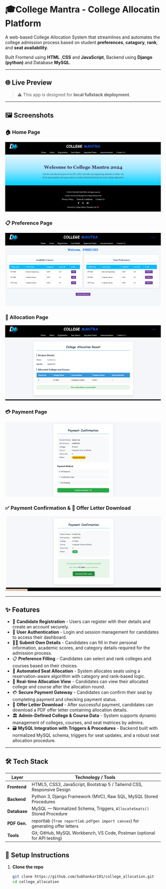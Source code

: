 # 🎓College Mantra - College Allocatin Platform

A web-based College Allocation System that streamlines and automates the college admission process based on student **preferences**, **catagory**, **rank**, and **seat availability**.

Built Frontend using **HTML** ,**CSS** and **JavaScript**, Backend using **Django (python)** and Database **MySQL**.

---

## 🌐 Live Preview

> ⚠️ This app is designed for **local fullstack deployment**.

---

## 🖼️ Screenshots

### 🏠 Home Page  
![Home page](screenshots/Screenshot_1.png)

### 📋 Preference Page  
![Preference page](screenshots/Screenshot_2.png)

### 🎯 Allocation Page  
![Allocation page](screenshots/Screenshot_3.png)

### 💳 Payment Page  
![Payment page](screenshots/Screenshot_4.png)

### ✅ Payment Confirmation & 📄 Offer Letter Download  
![Payment Confirm and download Offer Letter page](screenshots/Screenshot_5.png)

---

## ✨ Features

- 📝 **Candidate Registration** - Users can register with their details and create an account securely.
- 🔐 **User Authentication** - Login and session management for candidates to access their dashboard.
- 🧑‍💼 **Submit Own Details** - Candidates can fill in their personal information, academic scores, and category details required for the admission process.
- 📋 **Preference Filling** - Candidates can select and rank colleges and courses based on their choices.
- 🧮 **Automated Seat Allocation** - System allocates seats using a reservation-aware algorithm with category and rank-based logic.
- 🎯 **Real-time Allocation View** - Candidates can view their allocated college and course after the allocation round.
- 💳 **Secure Payment Gateway** - Candidates can confirm their seat by completing payment and checking payment status.
- 📄 **Offer Letter Download** - After successful payment, candidates can download a PDF offer letter containing allocation details.
- 🏛️ **Admin-Defined College & Course Data** - System supports dynamic management of colleges, courses, and seat matrices by admins.
- 🗃️ **MySQL Integration with Triggers & Procedures** - Backend built with normalized MySQL schema, triggers for seat updates, and a robust seat allocation procedure.

---

## 🛠️ Tech Stack

| Layer        | Technology / Tools                                                                 |
|--------------|-------------------------------------------------------------------------------------|
| **Frontend** | HTML5, CSS3, JavaScript, Bootstrap 5 / Tailwind CSS, Responsive Design             |
| **Backend**  | Python 3, Django Framework (MVC), Raw SQL, MySQL Stored Procedures                 |
| **Database** | MySQL — Normalized Schema, Triggers, `AllocateSeats()` Stored Procedure            |
| **PDF Gen.** | reportlab (`from reportlab.pdfgen import canvas`) for generating offer letters     |
| **Tools**    | Git, GitHub, MySQL Workbench, VS Code, Postman (optional for API testing)          |




## 🧪 Setup Instructions

1. **Clone the repo**
   ```bash
   git clone https://github.com/Subhankar191/college_allocation.git
   cd college_allocation
